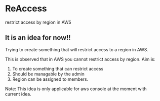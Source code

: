 # ReAccess
restrict access by region in AWS

## It is an idea for now!!
Trying to create something that will restrict access to a region in AWS. 

This is observed that in AWS you cannot restrict access by region. Aim is:
1. To create something that can restrict access
2. Should be managable by the admin
3. Region can be assigned to members.

Note: This idea is only applicable for aws console at the moment with current idea.
